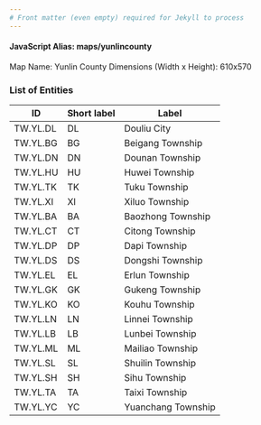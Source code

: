 ```yaml
---
# Front matter (even empty) required for Jekyll to process
---
```


#### JavaScript Alias: maps/yunlincounty

Map Name: Yunlin County
Dimensions (Width x Height): 610x570

### List of Entities

ID | Short label | Label
---|---|---|
TW.YL.DL|DL|Douliu City
TW.YL.BG|BG|Beigang Township
TW.YL.DN|DN|Dounan Township
TW.YL.HU|HU|Huwei Township
TW.YL.TK|TK|Tuku Township
TW.YL.XI|XI|Xiluo Township
TW.YL.BA|BA|Baozhong Township
TW.YL.CT|CT|Citong Township
TW.YL.DP|DP|Dapi Township
TW.YL.DS|DS|Dongshi Township
TW.YL.EL|EL|Erlun Township
TW.YL.GK|GK|Gukeng Township
TW.YL.KO|KO|Kouhu Township
TW.YL.LN|LN|Linnei Township
TW.YL.LB|LB|Lunbei Township
TW.YL.ML|ML|Mailiao Township
TW.YL.SL|SL|Shuilin Township
TW.YL.SH|SH|Sihu Township
TW.YL.TA|TA|Taixi Township
TW.YL.YC|YC|Yuanchang Township